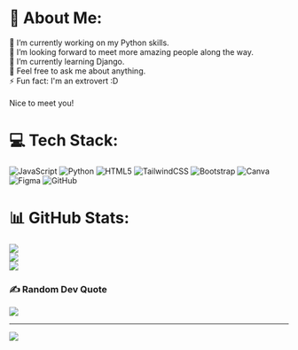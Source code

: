 # 🎀 About Me:
🔭 I’m currently working on my Python skills.<br>👯 I’m looking forward to meet more amazing people along the way.<br>🌱 I’m currently learning Django.<br>💬 Feel free to ask me about anything.<br>⚡ Fun fact: I'm an extrovert :D<br><br>Nice to meet you!


# 💻 Tech Stack:
![JavaScript](https://img.shields.io/badge/javascript-%23323330.svg?style=for-the-badge&logo=javascript&logoColor=%23F7DF1E) ![Python](https://img.shields.io/badge/python-3670A0?style=for-the-badge&logo=python&logoColor=ffdd54) ![HTML5](https://img.shields.io/badge/html5-%23E34F26.svg?style=for-the-badge&logo=html5&logoColor=white) ![TailwindCSS](https://img.shields.io/badge/tailwindcss-%2338B2AC.svg?style=for-the-badge&logo=tailwind-css&logoColor=white) ![Bootstrap](https://img.shields.io/badge/bootstrap-%238511FA.svg?style=for-the-badge&logo=bootstrap&logoColor=white) ![Canva](https://img.shields.io/badge/Canva-%2300C4CC.svg?style=for-the-badge&logo=Canva&logoColor=white) ![Figma](https://img.shields.io/badge/figma-%23F24E1E.svg?style=for-the-badge&logo=figma&logoColor=white) ![GitHub](https://img.shields.io/badge/github-%23121011.svg?style=for-the-badge&logo=github&logoColor=white)
# 📊 GitHub Stats:
![](https://github-readme-stats.vercel.app/api?username=TranMaiAn&theme=nord&hide_border=false&include_all_commits=false&count_private=false)<br/>
![](https://nirzak-streak-stats.vercel.app/?user=TranMaiAn&theme=nord&hide_border=false)<br/>
![](https://github-readme-stats.vercel.app/api/top-langs/?username=TranMaiAn&theme=nord&hide_border=false&include_all_commits=false&count_private=false&layout=compact)

### ✍️ Random Dev Quote
![](https://quotes-github-readme.vercel.app/api?type=vetical&theme=tokyonight)

---
[![](https://visitcount.itsvg.in/api?id=TranMaiAn&icon=0&color=0)](https://visitcount.itsvg.in)
